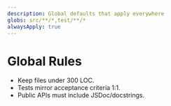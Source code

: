 ```yaml
---
description: Global defaults that apply everywhere
globs: src/**/*,test/**/*
alwaysApply: true
---
```

# Global Rules
- Keep files under 300 LOC.
- Tests mirror acceptance criteria 1:1.
- Public APIs must include JSDoc/docstrings.
